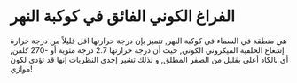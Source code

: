 # الفراغ الكوني الفائق في كوكبة النهر

هي منطقة في السماء في كوكبة النهر, تتميز بإن درجة حرارتها اقل قليلاً من درجة
حرارة إشعاع الخلفية الميكروني الكوني, حيث أن درجة حرارتها 2.7 درجة مئوية أو -270
كلفن, أي بالكاد أعلي بقليل من الصفر المطلق, و لذلك تشير إحدي النظريات إنها قد
تؤدي لكون موازي!
